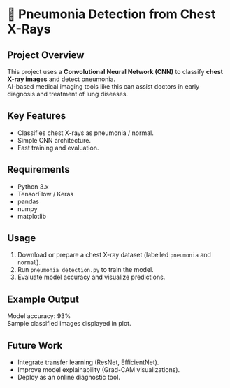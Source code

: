 # 🏥 Pneumonia Detection from Chest X-Rays

## Project Overview
This project uses a **Convolutional Neural Network (CNN)** to classify **chest X-ray images** and detect pneumonia.  
AI-based medical imaging tools like this can assist doctors in early diagnosis and treatment of lung diseases.

## Key Features
- Classifies chest X-rays as pneumonia / normal.
- Simple CNN architecture.
- Fast training and evaluation.

## Requirements
- Python 3.x
- TensorFlow / Keras
- pandas
- numpy
- matplotlib

## Usage
1. Download or prepare a chest X-ray dataset (labelled `pneumonia` and `normal`).
2. Run `pneumonia_detection.py` to train the model.
3. Evaluate model accuracy and visualize predictions.

## Example Output
Model accuracy: 93%  
Sample classified images displayed in plot.

## Future Work
- Integrate transfer learning (ResNet, EfficientNet).
- Improve model explainability (Grad-CAM visualizations).
- Deploy as an online diagnostic tool.
